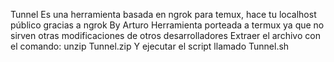  Tunnel
Es una herramienta basada en ngrok para temux, hace tu localhost público gracias a ngrok
By Arturo
Herramienta porteada a termux ya que no sirven otras modificaciones de otros desarrolladores
Extraer el archivo con el comando:
unzip Tunnel.zip
Y ejecutar el script llamado Tunnel.sh
